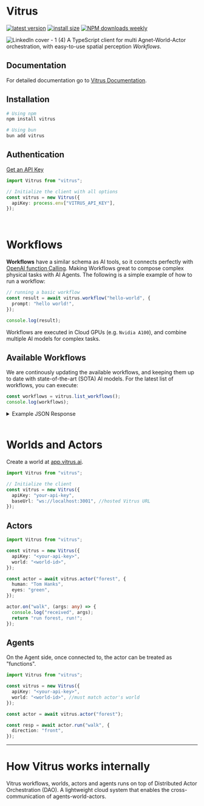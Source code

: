 # Vitrus

[![latest version](https://badgen.net/npm/v/vitrus?label=latest)](https://www.npmjs.com/package/vitrus)
[![install size](https://badgen.net/packagephobia/install/vitrus?label=npm+install)](https://packagephobia.now.sh/result?p=vitrus)
[![NPM downloads weekly](https://badgen.net/npm/dw/vitrus?label=npm+downloads&color=purple)](https://www.npmjs.com/package/vitrus)

![LinkedIn cover - 1 (4)](https://github.com/user-attachments/assets/0edc608b-82af-41f1-9fd5-e693875ca6a9)
A TypeScript client for multi Agnet-World-Actor orchestration, with easy-to-use spatial perception *Workflows*.


## Documentation

For detailed documentation go to [Vitrus Documentation](https://vitrus.gitbook.io/docs/concepts).

## Installation

```bash
# Using npm
npm install vitrus

# Using bun
bun add vitrus
```

## Authentication

[Get an API Key](https://app.vitrus.ai)

```typescript
import Vitrus from "vitrus";

// Initialize the client with all options
const vitrus = new Vitrus({
  apiKey: process.env["VITRUS_API_KEY"],
});
```

<br/>

# Workflows

**Workflows** have a similar schema as AI tools, so it connects perfectly with [OpenAI function Calling](https://platform.openai.com/docs/guides/function-calling?api-mode=chat). Making Workflows great to compose complex physical tasks with AI Agents. The following is a simple example of how to run a workflow:

```typescript
// running a basic workflow
const result = await vitrus.workflow("hello-world", {
  prompt: "hello world!",
});

console.log(result);
```

Workflows are executed in Cloud GPUs (e.g. `Nvidia A100`), and combine multiple AI models for complex tasks.

## Available Workflows

We are continously updating the available workflows, and keeping them up to date with state-of-the-art (SOTA) AI models. For the latest list of workflows, you can execute:

```ts
const workflows = vitrus.list_workflows();
console.log(workflows);
```

<details><summary>Example JSON Response</summary>

```json
[
  {
    "type": "function",
    "function": {
      "name": "perception-encoder",
      "description": "Encodes perception data based on specified parameters.",
      "parameters": {
        "type": "object",
        "properties": {
          "inputData": {
            "type": "object",
            "description": "The raw data to encode.",
            "additionalProperties": true
          },
          "encodingType": {
            "type": "string",
            "description": "The encoding method to use (e.g., 'base64', 'json')."
          }
        },
        "required": ["inputData"]
      }
    }
  }
]
```

</details>

<br/>

# Worlds and Actors

Create a world at [app.vitrus.ai](https://app.vitrus.ai).

```typescript
import Vitrus from "vitrus";

// Initialize the client
const vitrus = new Vitrus({
  apiKey: "your-api-key",
  baseUrl: "ws://localhost:3001", //hosted Vitrus URL
});
```

## Actors

```ts
import Vitrus from "vitrus";

const vitrus = new Vitrus({
  apiKey: "<your-api-key>",
  world: "<world-id>",
});

const actor = await vitrus.actor("forest", {
  human: "Tom Hanks",
  eyes: "green",
});

actor.on("walk", (args: any) => {
  console.log("received", args);
  return "run forest, run!";
});
```

## Agents

On the Agent side, once connected to, the actor can be treated as "functions".

```ts
import Vitrus from "vitrus";

const vitrus = new Vitrus({
  apiKey: "<your-api-key>",
  world: "<world-id>", //must match actor's world
});

const actor = await vitrus.actor("forest");

const resp = await actor.run("walk", {
  direction: "front",
});
```

---

# How Vitrus works internally

Vitrus workflows, worlds, actors and agents runs on top of Distributed Actor Orchestration (DAO). A lightweight cloud system that enables the cross-communication of agents-world-actors.
